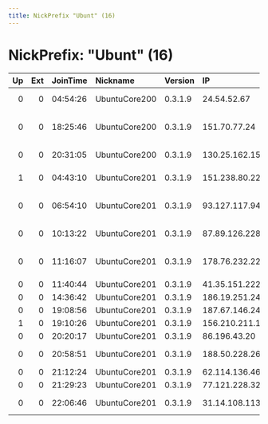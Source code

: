 ```yaml
---
title: NickPrefix "Ubunt" (16)
---
```


# NickPrefix: "Ubunt" (16)

|   Up |   Ext | JoinTime   | Nickname      | Version   | IP              | AS                                       | CC   |   ORp |   Dirp | OS    | Contact   |   eFamMembers |
|-----:|------:|:-----------|:--------------|:----------|:----------------|:-----------------------------------------|:-----|------:|-------:|:------|:----------|--------------:|
|    0 |     0 | 04:54:26   | UbuntuCore200 | 0.3.1.9   | 24.54.52.67     | Cogeco Cable Holdings Inc                | ca   | 33285 |      0 | Linux | None      |             1 |
|    0 |     0 | 18:25:46   | UbuntuCore200 | 0.3.1.9   | 151.70.77.24    | Wind Telecomunicazioni SpA               | it   | 33481 |      0 | Linux | None      |             1 |
|    0 |     0 | 20:31:05   | UbuntuCore200 | 0.3.1.9   | 130.25.162.158  | Vodafone Italia S.p.A.                   | it   | 38143 |      0 | Linux | None      |             1 |
|    1 |     0 | 04:43:10   | UbuntuCore201 | 0.3.1.9   | 151.238.80.227  | Aria Shatel Company Ltd                  | ir   | 32857 |      0 | Linux | None      |             1 |
|    0 |     0 | 06:54:10   | UbuntuCore201 | 0.3.1.9   | 93.127.117.94   | Private Joint-stock Company farlep-inves | ua   | 36259 |      0 | Linux | None      |             1 |
|    0 |     0 | 10:13:22   | UbuntuCore201 | 0.3.1.9   | 87.89.126.228   | Bouygues Telecom SA                      | fr   | 33637 |      0 | Linux | None      |             1 |
|    0 |     0 | 11:16:07   | UbuntuCore201 | 0.3.1.9   | 178.76.232.22   | Closed Joint Stock Company TransTeleCom  | ru   | 42733 |      0 | Linux | None      |             1 |
|    0 |     0 | 11:40:44   | UbuntuCore201 | 0.3.1.9   | 41.35.151.222   | TE-AS                                    | eg   | 40401 |      0 | Linux | None      |             1 |
|    0 |     0 | 14:36:42   | UbuntuCore201 | 0.3.1.9   | 186.19.251.240  | Telecentro S.A.                          | ar   | 46623 |      0 | Linux | None      |             1 |
|    0 |     0 | 19:08:56   | UbuntuCore201 | 0.3.1.9   | 187.67.146.248  | CLARO S.A.                               | br   | 36251 |      0 | Linux | None      |             1 |
|    1 |     0 | 19:10:26   | UbuntuCore201 | 0.3.1.9   | 156.210.211.123 | TE-AS                                    | eg   | 35887 |      0 | Linux | None      |             1 |
|    0 |     0 | 20:20:17   | UbuntuCore201 | 0.3.1.9   | 86.196.43.20    | Orange                                   | fr   | 39580 |      0 | Linux | None      |             1 |
|    0 |     0 | 20:58:51   | UbuntuCore201 | 0.3.1.9   | 188.50.228.26   | Saudi Telecom Company JSC                | sa   | 34549 |      0 | Linux | None      |             1 |
|    0 |     0 | 21:12:24   | UbuntuCore201 | 0.3.1.9   | 62.114.136.46   | Etisalat Misr                            | eg   | 40458 |      0 | Linux | None      |             1 |
|    0 |     0 | 21:29:23   | UbuntuCore201 | 0.3.1.9   | 77.121.228.32   | Telesvit LLC                             | ua   | 43347 |      0 | Linux | None      |             1 |
|    0 |     0 | 22:06:46   | UbuntuCore201 | 0.3.1.9   | 31.14.108.113   | Digital Cable Systems S.A.               | ro   | 46281 |      0 | Linux | None      |             1 |

